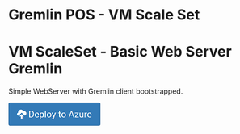 # Gremlin POS - VM Scale Set


# VM ScaleSet - Basic Web Server Gremlin

Simple WebServer with Gremlin client bootstrapped. 

[![Deploy to Azure](./images/azure_deploy.png)](https://portal.azure.com/#create/Microsoft.Template/uri/https%3A%2F%2Fraw.githubusercontent.com%2Fnathanguk%2Fgremlin-poc-vm%2Fmaster%2Fazuredeploy.json)



